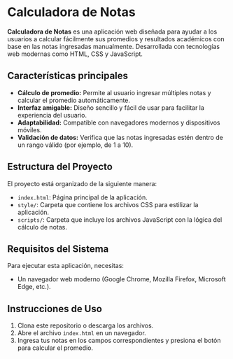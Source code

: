 # Calculadora de Notas

**Calculadora de Notas** es una aplicación web diseñada para ayudar a los usuarios a calcular fácilmente sus promedios y resultados académicos con base en las notas ingresadas manualmente. Desarrollada con tecnologías web modernas como HTML, CSS y JavaScript.

## Características principales

- **Cálculo de promedio:** Permite al usuario ingresar múltiples notas y calcular el promedio automáticamente.
- **Interfaz amigable:** Diseño sencillo y fácil de usar para facilitar la experiencia del usuario.
- **Adaptabilidad:** Compatible con navegadores modernos y dispositivos móviles.
- **Validación de datos:** Verifica que las notas ingresadas estén dentro de un rango válido (por ejemplo, de 1 a 10).

## Estructura del Proyecto

El proyecto está organizado de la siguiente manera:

- `index.html`: Página principal de la aplicación.
- `style/`: Carpeta que contiene los archivos CSS para estilizar la aplicación.
- `scripts/`: Carpeta que incluye los archivos JavaScript con la lógica del cálculo de notas.

## Requisitos del Sistema

Para ejecutar esta aplicación, necesitas:
- Un navegador web moderno (Google Chrome, Mozilla Firefox, Microsoft Edge, etc.).

## Instrucciones de Uso

1. Clona este repositorio o descarga los archivos.
2. Abre el archivo `index.html` en un navegador.
3. Ingresa tus notas en los campos correspondientes y presiona el botón para calcular el promedio.




